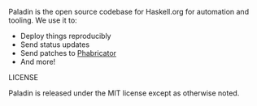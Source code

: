 Paladin is the open source codebase for Haskell.org for automation and
tooling. We use it to:

 - Deploy things reproducibly
 - Send status updates
 - Send patches to [Phabricator](https://phabricator.haskell.org)
 - And more!

LICENSE

Paladin is released under the MIT license except as otherwise noted.
